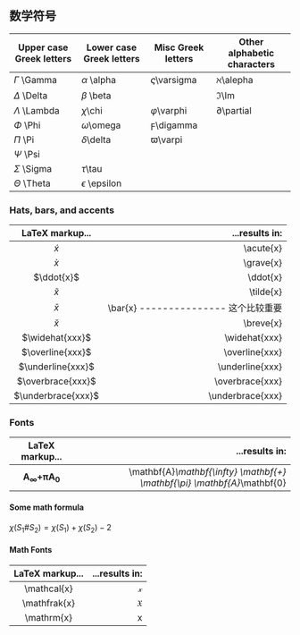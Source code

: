 
## 数学符号
|Upper case Greek letters | Lower case Greek letters | Misc Greek letters |Other alphabetic characters|
|---|---|---|---|
| $\Gamma$ \Gamma |$\alpha$ \alpha|$\varsigma$\varsigma|$\aleph$\alepha
|$\Delta$ \Delta |$\beta$ \beta||$\Im$\Im
|$\Lambda$  \Lambda|$\chi$\chi|$\varphi$\varphi|$\partial$\partial|
|$\Phi$ \Phi|$\omega$\omega|$\digamma$\digamma|
|$\Pi$ \Pi|$\delta$\delta|$\varpi$\varpi|
|$\Psi$ \Psi
|$\Sigma$  \Sigma|$\tau$\tau|
|$\Theta$  \Theta |$\epsilon$ \epsilon |
### Hats, bars, and accents
| LaTeX markup... | ...results in:    |
|:--------:| -------------:|
$\acute{x}$|\acute{x}
$\grave{x}$| \grave{x}
$\ddot{x}$| \ddot{x}
$\tilde{x}$| \tilde{x}
$\bar{x}$| \bar{x} ---------------  这个比较重要
$\breve{x}$|  \breve{x}
$\widehat{xxx}$| \widehat{xxx}
 $\overline{xxx}$| \overline{xxx}
$\underline{xxx}$| \underline{xxx}
 $\overbrace{xxx}$|\overbrace{xxx}
  $\underbrace{xxx}$| \underbrace{xxx}
  
### Fonts
| LaTeX markup... | ...results in:    |
|:--------:| -------------:|
|$\mathbf{A}_\mathbf{\infty} \mathbf{+} \mathbf{\pi} \mathbf{A}_\mathbf{0}$|\mathbf{A}_\mathbf{\infty} \mathbf{+} \mathbf{\pi} \mathbf{A}_\mathbf{0}|



#### Some math formula
$\chi\left(S_{1} \# S_{2}\right)=\chi\left(S_{1}\right)+\chi\left(S_{2}\right)-2$
#### Math Fonts
| LaTeX markup... | ...results in:    |
|:--------:| -------------:|
|\mathcal{x} |$\mathcal{x}$|
\mathfrak{x} |$\mathfrak{X}$
\mathrm{x} |$\mathrm{x}$
